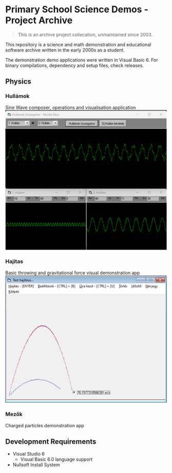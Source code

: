 # Primary School Science Demos - Project Archive
> This is an archive project collecation, unmaintained since 2003.

This repository is a science and math demonstration and educational
software archive written in the early 2000s as a student.

The demonstration demo applications were written in Visual Basic 6.
For binary compilations, dependency and setup files, check releases.

## Physics
### Hullámok
Sine Wave composer, operations and visualisation application
![Basic Wave operations](./Img/waves_screenshot.png)

### Hajitas
Basic throwing and gravitational force visual demonstration app
![Basic Wave operations](./Img/throwing_screenshot.png)

### Mezők
Charged particles demonstration app


## Development Requirements
 - Visual Studio 6
    - Visual Basic 6.0 language support
 - Nullsoft Install System
